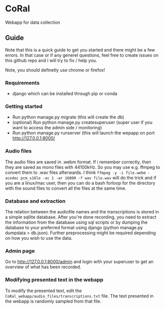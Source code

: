 # CoRal

Webapp for data collection

## Guide

Note that this is a quick guide to get you started and there might be a few errors. In that case or if any generel questions, feel free to create issues on this github repo and I will try to fix / help you.

Note, you should definetly use chrome or firefox!

### Requirements

* django which can be installed through pip or conda

### Getting started

* Run python manage.py migrate (this will create the db)
* (optional) Run python manage.py createsuperuser (super user if you want to access the admin side / monitoring)
* Run python manage.py runserver (this will launch the wepapp on port <http://127.0.0.1:8000/>

### Audio files

The audio files are saved in .webm format. If i remember correctly, then they are saved as mono files with 44100kHz. So you may use e.g. ffmpeg to convert them to .wav files afterwards. I think `ffmpeg -y -i file.webm -acodec pcm_s16le -ac 1 -ar 16000 -f wav file.wav` will do the trick and if you are a linux/mac user, then you can do a bash forloop for the directory with the sound files to convert all the files at the same time.

### Database and extraction

The relation between the audiofile names and the transcriptions is stored in a simple sqllite database. After you're done recording, you need to extract the information from the database using sql scripts or by dumping the database to your preferred format using django (python manage.py dumpdata > db.json). Further preprocessing might be required depending on how you wish to use the data.

### Admin page

Go to <http://127.0.0.1:8000/admin> and login with your superuser to get an overview of what has been recorded.

### Modifying presented text in the webapp

To modify the presented text, edit the `CoRal_webapp/audio_files/transcriptions.txt` file. The text presented in the webapp is randomly sampled from that file.
